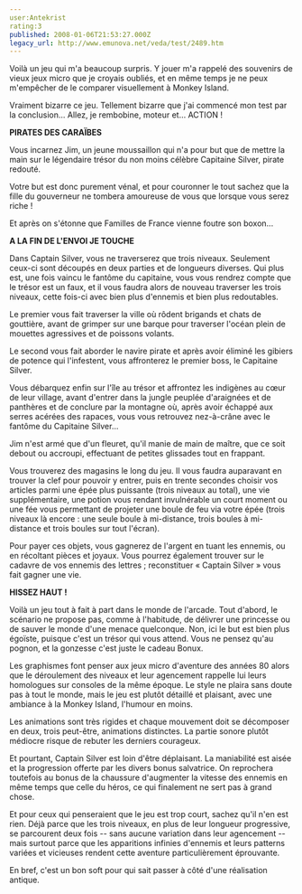 ```yaml
---
user:Antekrist
rating:3
published: 2008-01-06T21:53:27.000Z
legacy_url: http://www.emunova.net/veda/test/2489.htm
---
```

Voilà un jeu qui m'a beaucoup surpris. Y jouer m'a rappelé des souvenirs de vieux jeux micro que je croyais oubliés, et en même temps je ne peux m'empêcher de le comparer visuellement à Monkey Island.  

Vraiment bizarre ce jeu. Tellement bizarre que j'ai commencé mon test par la conclusion... Allez, je rembobine, moteur et... ACTION !  

  

**PIRATES DES CARAÏBES**  

Vous incarnez Jim, un jeune moussaillon qui n'a pour but que de mettre la main sur le légendaire trésor du non moins célèbre Capitaine Silver, pirate redouté.  

Votre but est donc purement vénal, et pour couronner le tout sachez que la fille du gouverneur ne tombera amoureuse de vous que lorsque vous serez riche !  

Et après on s'étonne que Familles de France vienne foutre son boxon...  

  

**A LA FIN DE L'ENVOI JE TOUCHE**  

Dans Captain Silver, vous ne traverserez que trois niveaux. Seulement ceux-ci sont découpés en deux parties et de longueurs diverses. Qui plus est, une fois vaincu le fantôme du capitaine, vous vous rendrez compte que le trésor est un faux, et il vous faudra alors de nouveau traverser les trois niveaux, cette fois-ci avec bien plus d'ennemis et bien plus redoutables.  

Le premier vous fait traverser la ville où rôdent brigands et chats de gouttière, avant de grimper sur une barque pour traverser l'océan plein de mouettes agressives et de poissons volants.  

Le second vous fait aborder le navire pirate et après avoir éliminé les gibiers de potence qui l'infestent, vous affronterez le premier boss, le Capitaine Silver.  

Vous débarquez enfin sur l'île au trésor et affrontez les indigènes au cœur de leur village, avant d'entrer dans la jungle peuplée d'araignées et de panthères et de conclure par la montagne où, après avoir échappé aux serres acérées des rapaces, vous vous retrouvez nez-à-crâne avec le fantôme du Capitaine Silver...  

Jim n'est armé que d'un fleuret, qu'il manie de main de maître, que ce soit debout ou accroupi, effectuant de petites glissades tout en frappant.  

Vous trouverez des magasins le long du jeu. Il vous faudra auparavant en trouver la clef pour pouvoir y entrer, puis en trente secondes choisir vos articles parmi une épée plus puissante (trois niveaux au total), une vie supplémentaire, une potion vous rendant invulnérable un court moment ou une fée vous permettant de projeter une boule de feu via votre épée (trois niveaux là encore : une seule boule à mi-distance, trois boules à mi-distance et trois boules sur tout l'écran).  

Pour payer ces objets, vous gagnerez de l'argent en tuant les ennemis, ou en récoltant pièces et joyaux. Vous pourrez également trouver sur le cadavre de vos ennemis des lettres ; reconstituer « Captain Silver » vous fait gagner une vie.  

  

**HISSEZ HAUT !**  

Voilà un jeu tout à fait à part dans le monde de l'arcade. Tout d'abord, le scénario ne propose pas, comme à l'habitude, de délivrer une princesse ou de sauver le monde d'une menace quelconque. Non, ici le but est bien plus égoïste, puisque c'est un trésor qui vous attend. Vous ne pensez qu'au pognon, et la gonzesse c'est juste le cadeau Bonux.  

Les graphismes font penser aux jeux micro d'aventure des années 80 alors que le déroulement des niveaux et leur agencement rappelle lui leurs homologues sur consoles de la même époque. Le style ne plaira sans doute pas à tout le monde, mais le jeu est plutôt détaillé et plaisant, avec une ambiance à la Monkey Island, l'humour en moins.  

Les animations sont très rigides et chaque mouvement doit se décomposer en deux, trois peut-être, animations distinctes. La partie sonore plutôt médiocre risque de rebuter les derniers courageux.  

Et pourtant, Captain Silver est loin d'être déplaisant. La maniabilité est aisée et la progression offerte par les divers bonus salvatrice. On reprochera toutefois au bonus de la chaussure d'augmenter la vitesse des ennemis en même temps que celle du héros, ce qui finalement ne sert pas à grand chose.  

Et pour ceux qui penseraient que le jeu est trop court, sachez qu'il n'en est rien. Déjà parce que les trois niveaux, en plus de leur longueur progressive, se parcourent deux fois -- sans aucune variation dans leur agencement -- mais surtout parce que les apparitions infinies d'ennemis et leurs patterns variées et vicieuses rendent cette aventure particulièrement éprouvante.  

En bref, c'est un bon soft pour qui sait passer à côté d'une réalisation antique.